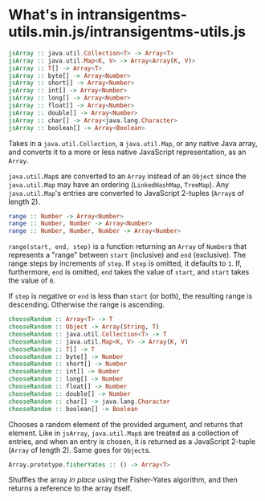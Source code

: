 # What's in intransigentms-utils.min.js/intransigentms-utils.js

```haskell
jsArray :: java.util.Collection<T> -> Array<T>
jsArray :: java.util.Map<K, V> -> Array<Array(K, V)>
jsArray :: T[] -> Array<T>
jsArray :: byte[] -> Array<Number>
jsArray :: short[] -> Array<Number>
jsArray :: int[] -> Array<Number>
jsArray :: long[] -> Array<Number>
jsArray :: float[] -> Array<Number>
jsArray :: double[] -> Array<Number>
jsArray :: char[] -> Array<java.lang.Character>
jsArray :: boolean[] -> Array<Boolean>
```

Takes in a `java.util.Collection`, a `java.util.Map`, or any native Java array, and converts it to a more or less native JavaScript representation, as an `Array`.

`java.util.Map`s are converted to an `Array` instead of an `Object` since the `java.util.Map` may have an ordering (`LinkedHashMap`, `TreeMap`). Any `java.util.Map`'s entries are converted to JavaScript 2-tuples (`Array`s of length 2).

```haskell
range :: Number -> Array<Number>
range :: Number, Number -> Array<Number>
range :: Number, Number, Number -> Array<Number>
```

`range(start, end, step)` is a function returning an `Array` of `Number`s that represents a "range" between `start` (inclusive) and `end` (exclusive). The range steps by increments of `step`. If `step` is omitted, it defaults to `1`. If, furthermore, `end` is omitted, `end` takes the value of `start`, and `start` takes the value of `0`.

If `step` is negative or `end` is less than `start` (or both), the resulting range is descending. Otherwise the range is ascending.

```haskell
chooseRandom :: Array<T> -> T
chooseRandom :: Object -> Array(String, T)
chooseRandom :: java.util.Collection<T> -> T
chooseRandom :: java.util.Map<K, V> -> Array(K, V)
chooseRandom :: T[] -> T
chooseRandom :: byte[] -> Number
chooseRandom :: short[] -> Number
chooseRandom :: int[] -> Number
chooseRandom :: long[] -> Number
chooseRandom :: float[] -> Number
chooseRandom :: double[] -> Number
chooseRandom :: char[] -> java.lang.Character
chooseRandom :: boolean[] -> Boolean
```

Chooses a random element of the provided argument, and returns that element. Like in `jsArray`, `java.util.Map`s are treated as a collection of entries, and when an entry is chosen, it is returned as a JavaScript 2-tuple (`Array` of length 2). Same goes for `Object`s.

```haskell
Array.prototype.fisherYates :: () -> Array<T>
```

Shuffles the array *in place* using the Fisher-Yates algorithm, and then returns a reference to the array itself.
